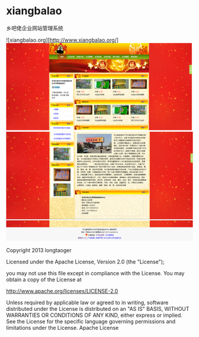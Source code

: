 # xiangbalao
乡吧佬企业网站管理系统

![xiangbalao.org][http://www.xiangbalao.org/]
![首页](https://github.com/longtaoge/xiangbalao/blob/master/Resource/other/1.png)
![首页2](https://github.com/longtaoge/xiangbalao/blob/master/Resource/other/2.bmp)
![首页3](https://github.com/longtaoge/xiangbalao/blob/master/Resource/other/31.bmp)

Copyright 2013 longtaoger

Licensed under the Apache License, Version 2.0 (the "License");

you may not use this file except in compliance with the License.
You may obtain a copy of the License at

   http://www.apache.org/licenses/LICENSE-2.0

Unless required by applicable law or agreed to in writing, software
distributed under the License is distributed on an "AS IS" BASIS,
WITHOUT WARRANTIES OR CONDITIONS OF ANY KIND, either express or implied.
See the License for the specific language governing permissions and
limitations under the License.
 Apache License
